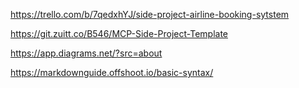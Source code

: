https://trello.com/b/7qedxhYJ/side-project-airline-booking-sytstem

https://git.zuitt.co/B546/MCP-Side-Project-Template

https://app.diagrams.net/?src=about

https://markdownguide.offshoot.io/basic-syntax/



<!-- 

					Website 		

https://www.figma.com/design/DZiR0yUWg7eJGvmLXZjtsb/TOURLUX?node-id=0-1&p=f&t=idXBeaglJNBe58GL-0


						Template Mobile

https://www.figma.com/design/ZVYhcHz1TLoy2KZuJ0Ux1U/Emirates-Boarding-Pass-App-UI-Kit--Community-?node-id=0-1&p=f&t=GqUTqa5yXIxsav5s-0


						Guide for the Mobile

https://www.figma.com/design/y9bPd9s3epAV6a41uumUIB/Indigo-app--Community-?node-id=0-1&p=f&t=FQVizOEnk8hHiFEA-0

 -->